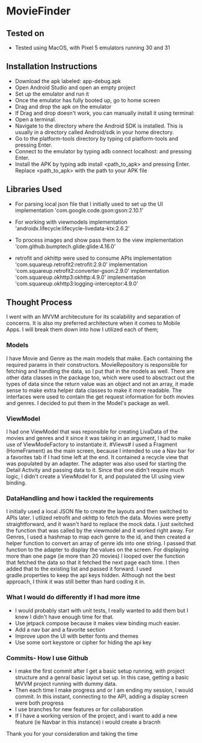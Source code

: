 # MovieFinder
## Tested on
 - Tested using MacOS, with Pixel 5 emulators running 30 and 31
## Installation Instructions
- Download the apk labeled: app-debug.apk
- Open Android Studio and open an empty project
- Set up the emulator and run it
- Once the emulator has fully booted up, go to home screen
- Drag and drop the apk on the emulator
- If Drag and drop doesn't work, you can manually install it using terminal:
- Open a terminal.
- Navigate to the directory where the Android SDK is installed. This is usually in a directory called Android/sdk in your home directory.
- Go to the platform-tools directory by typing cd platform-tools and pressing Enter.
- Connect to the emulator by typing adb connect localhost:<PORTNUMBER> and pressing Enter. 
- Install the APK by typing adb install <path_to_apk> and pressing Enter. Replace <path_to_apk> with the path to your APK file
## Libraries Used
- For parsing local json file that I initially used to set up the UI
    implementation 'com.google.code.gson:gson:2.10.1'

- For working with viewmodels 
    implementation 'androidx.lifecycle:lifecycle-livedata-ktx:2.6.2'
  
- To process images and show pass them to the view
    implementation 'com.github.bumptech.glide:glide:4.16.0'

- retrofit and okhittp were used to consume APIs
    implementation 'com.squareup.retrofit2:retrofit:2.9.0'
    implementation 'com.squareup.retrofit2:converter-gson:2.9.0'
    implementation 'com.squareup.okhttp3:okhttp:4.9.0'
    implementation 'com.squareup.okhttp3:logging-interceptor:4.9.0'

## Thought Process

I went with an MVVM architecuture for its scalability and separation of concerns. It is also my preferred architecture when it comes to Mobile Apps. I will break them down into how I utilized each of them;

### Models
I have Movie and Genre as the main models that make. Each containing the required params in their constructors. MovieRepository is responsible for fetching and handling the data, so I put that in the models as well.
There are other data classes in the package too, which were used to absctract out the types of data since the return value was an object and not an array, it made sense to make extra helper data classes to make it more readable.
The interfaces were used to contain the get request information for both movies and genres. I decided to put them in the Model's package as well.


### ViewModel
I had one ViewModel that was reponsible for creating LivaData of the movies and genres and it since it was taking in an argument, I had to make use of ViewModeFactory to instantiate it. 
#Views#
I used a Fragment (HomeFrament) as the main screen, because I intended to use a Nav bar for a favorites tab if I had time left at the end. It contained a recycle view that was populated by an adapter. The adapter was also used for starting the Detail Activity and passing data to it.
Since that one didn't require much logic, I didn't create a ViewModel for it, and populated the UI using view binding.


### DataHandling and how i tackled the requirements

I initially used a local JSON file to create the layouts and then switched to APIs later. I utlized retrofit and okhttp to fetch the data. Movies were pretty straightforward, and it wasn't hard to replace the mock data. 
I just switched the function that was called by the viewmodel and it worked right away. For Genres, I used a hashmap to map each genre to the id, and then created a helper function to convert an array of genre ids into one string. 
I passed that function to the adapter to display the values on the screen. 
For displaying more than one page (ie more than 20 movies) I looped over the function that fetched the data so that it fetched the next page each time. I then added that to the existing list and passed it forward.
I used gradle.properties to keep the api keys hidden. Although not the best approach, I think it was still better than hard coding it in. 

### What I would do differently if I had more itme
- I would probably start with unit tests, I really wanted to add them but I knew I didn't have enough time for that. 
- Use jetpack compose because it makes view binding much easier.
- Add a nav bar and a favorite section
- Improve upon the UI with better fonts and themes
- Use some sort keystore or cipher for hiding the api key

### Commits- How I use Github
- I make the first commit after I get a basic setup running, with project structure and a genral basic layout set up. In this case, getting a basic MVVM project running with dummy data.
- Then each time I make progress and or I am ending my session, I would commit. In this instant, connecting to the API, adding a display screen were both progress
- I use branches for new features or for collaboration
- If I have a working version of the project, and i want to add a new feature (ie Navbar in this instance) i would create a bracnh

 Thank you for your consideration and taking the time







